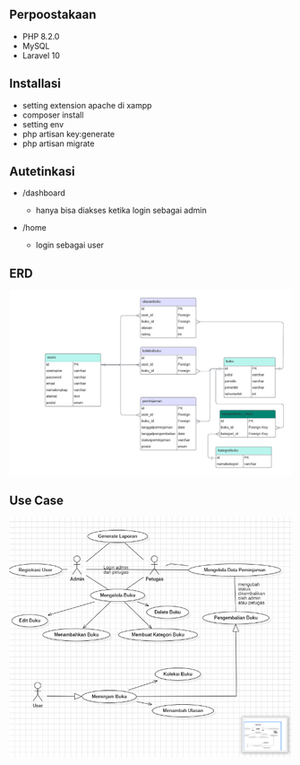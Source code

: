 
## Perpoostakaan
- PHP 8.2.0
- MySQL
- Laravel 10

## Installasi
- setting extension apache di xampp
- composer install
- setting env
- php artisan key:generate
- php artisan migrate

## Autetinkasi

- /dashboard
   - hanya bisa diakses ketika login sebagai admin

- /home
   - login sebagai user


 ## ERD

 ![Gambar ERD](https://github.com/DikaRrrr/Laravel/blob/main/Database%20ER%20diagram%20(crow's%20foot).png)

 ## Use Case

 ![Gambar Diagram Usecase](uml.png)

